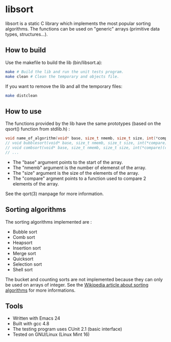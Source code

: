 libsort
=======

libsort is a static C library which implements the most popular sorting algorithms.
The functions can be used on "generic" arrays (primitive data types, structures...).

How to build
------------

Use the makefile to build the lib (bin/libsort.a):
``` bash
make # Build the lib and run the unit tests program.
make clean # Clean the temporary and objects file.
```

If you want to remove the lib and all the temporary files:
``` bash
make distclean
```

How to use
----------

The functions provided by the lib have the same prototypes (based on the qsort() function from stdlib.h) : 

``` C
void name_of_algorithm(void* base, size_t nmemb, size_t size, int(*compare)(const void*, const void*));
// void bubblesort(void* base, size_t nmemb, size_t size, int(*compare)(const void*, const void*));
// void combsort(void* base, size_t nmemb, size_t size, int(*compare)(const void*, const void*));
// ...
```
- The "base" argument points to the start of the array.
- The "nmemb" argument is the number of elemenst of the array.
- The "size" argument is the size of the elements of the array.
- The "compare" argment points to a function used to compare 2 elements of the array.

See the qort(3) manpage for more information.

Sorting algorithms
------------------

The sorting algorithms implemented are : 

- Bubble sort
- Comb sort
- Heapsort
- Insertion sort
- Merge sort
- Quicksort
- Selection sort
- Shell sort

The bucket and counting sorts are not implemented because they can only be used on arrays of integer.
See the [Wikipedia article about sorting algorithms](http://en.wikipedia.org/wiki/Sorting_algorithm#Popular_sorting_algorithms) for more informations.


Tools
-----

- Written with Emacs 24
- Built with gcc 4.8
- The testing program uses CUnit 2.1 (basic interface)
- Tested on GNU/Linux (Linux Mint 16)
